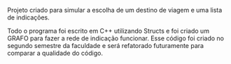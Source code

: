 Projeto criado para simular a escolha de um destino de viagem e uma lista de indicações.

Todo o programa foi escrito em C++ utilizando Structs e foi criado um GRAFO para fazer a rede de indicação funcionar.
Esse código foi criado no segundo semestre da faculdade e será refatorado futuramente para comparar a qualidade do código.
